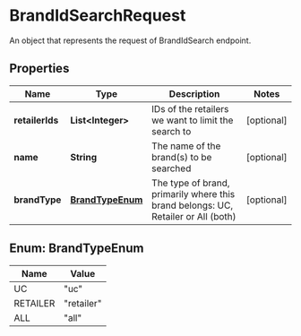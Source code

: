 

# BrandIdSearchRequest

An object that represents the request of BrandIdSearch endpoint.

## Properties

| Name | Type | Description | Notes |
|------------ | ------------- | ------------- | -------------|
|**retailerIds** | **List&lt;Integer&gt;** | IDs of the retailers we want to limit the search to |  [optional] |
|**name** | **String** | The name of the brand(s) to be searched |  [optional] |
|**brandType** | [**BrandTypeEnum**](#BrandTypeEnum) | The type of brand, primarily where this brand belongs: UC, Retailer or All (both) |  [optional] |



## Enum: BrandTypeEnum

| Name | Value |
|---- | -----|
| UC | &quot;uc&quot; |
| RETAILER | &quot;retailer&quot; |
| ALL | &quot;all&quot; |



